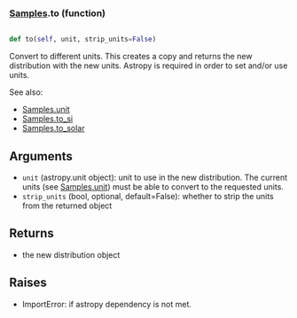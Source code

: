 ### [Samples](Samples.md).to (function)


```py

def to(self, unit, strip_units=False)

```



Convert to different units.  This creates a copy and returns the
new distribution with the new units.  Astropy is required in order to
set and/or use units.

See also:

* [Samples.unit](Samples.unit.md)
* [Samples.to_si](Samples.to_si.md)
* [Samples.to_solar](Samples.to_solar.md)

Arguments
------------
* `unit` (astropy.unit object): unit to use in the new distribution.
    The current units (see [Samples.unit](Samples.unit.md)) must be able to
    convert to the requested units.
* `strip_units` (bool, optional, default=False): whether to strip the
    units from the returned object

Returns
------------
* the new distribution object

Raises
-----------
* ImportError: if astropy dependency is not met.

